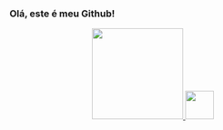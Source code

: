 ### Olá, este é meu Github!

<div align="center">
  <a href="https://github.com/BrunaCavalcanti">
  <img height="160rem" src="https://github-readme-stats.vercel.app/api?username=BrunaCavalcanti&show_icons=true&include_all_commits=true&count_private=true"/>
  <img height="50rem" src="https://github-readme-stats.vercel.app/api/top-langs/?username=BrunaCavalcanti&layout=compact&langs_count=7"/>
</div>

<!--
**BrunaCavalcanti/BrunaCavalcanti** is a ✨ _special_ ✨ repository because its `README.md` (this file) appears on your GitHub profile.

Here are some ideas to get you started:

- 🔭 I’m currently working on ...
- 🌱 I’m currently learning ...
- 👯 I’m looking to collaborate on ...
- 🤔 I’m looking for help with ...
- 💬 Ask me about ...
- 📫 How to reach me: ...
- 😄 Pronouns: ...
- ⚡ Fun fact: ...
-->
